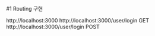 #1 Routing 구현


http://localhost:3000
http://localhost:3000/user/login GET
http://localhost:3000/user/login POST
